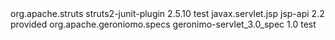 <dependency>
<groupId>org.apache.struts</groupId>
<artifactId>struts2-junit-plugin</artifactId>
<version>2.5.10</version>
<scope>test</scope>
</dependency>

<dependency>
<groupId>javax.servlet.jsp</groupId>
<artifactId>jsp-api</artifactId>
<version>2.2</version>
<scope>provided</scope>
</dependency>


<dependency>
<groupId>org.apache.geroniomo.specs</groupId>
<artifactId>geronimo-servlet_3.0_spec</artifactId>
<version>1.0</version>
<scope>test</scope>
</dependency>
